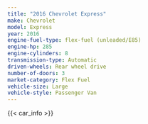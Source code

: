 ```yaml
---
title: "2016 Chevrolet Express"
make: Chevrolet
model: Express
year: 2016
engine-fuel-type: flex-fuel (unleaded/E85)
engine-hp: 285
engine-cylinders: 8
transmission-type: Automatic
driven-wheels: Rear wheel drive
number-of-doors: 3
market-category: Flex Fuel
vehicle-size: Large
vehicle-style: Passenger Van
---
```


{{< car_info >}}
